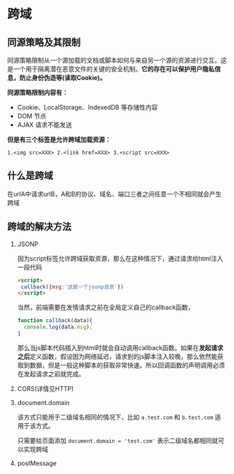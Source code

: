 # 跨域

## 同源策略及其限制

同源策略限制从一个源加载的文档或脚本如何与来自另一个源的资源进行交互。这是一个用于隔离潜在恶意文件的关键的安全机制。**它的存在可以保护用户隐私信息，防止身份伪造等(读取Cookie)。**

**同源策略限制内容有：**

- Cookie、LocalStorage、IndexedDB 等存储性内容
- DOM 节点
- AJAX 请求不能发送

**但是有三个标签是允许跨域加载资源：**

```
1.<img src=XXX> 2.<link href=XXX> 3.<script src=XXX>
```

## 什么是跨域

在urlA中请求urlB，A和B的协议、域名、端口三者之间任意一个不相同就会产生跨域

## 跨域的解决方法

1. JSONP

   因为script标签允许跨域获取资源，那么在这种情况下，通过请求给html注入一段代码

   ```html
   <script>
   	callback({msg:'这是一个jsonp消息'})
   </script>
   ```

   当然，前端需要在发情请求之前在全局定义自己的callback函数，

   ```js
   function callback(data){
     console.log(data.msg);
   }
   ```

   那么当js脚本代码插入到html时就会自动调用callback函数。如果在**发起请求之后**定义函数，假设因为网络延迟，请求到的js脚本注入较晚，那么依然能获取到数据，但是一般这种脚本的获取非常快速。所以回调函数的声明调用必须在发起请求之前就完成。

2. CORS(详情见HTTP)

3. document.domain

   该方式只能用于二级域名相同的情况下，比如 `a.test.com` 和 `b.test.com` 适用于该方式。

   只需要给页面添加 `document.domain = 'test.com'` 表示二级域名都相同就可以实现跨域

4. postMessage


